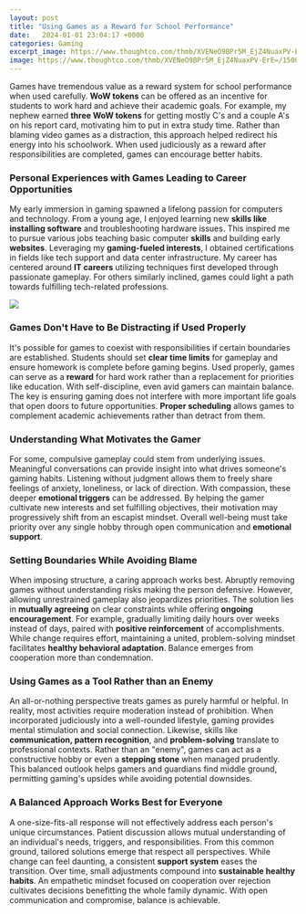 ```yaml
---
layout: post
title: "Using Games as a Reward for School Performance"
date:   2024-01-01 23:04:17 +0000
categories: Gaming
excerpt_image: https://www.thoughtco.com/thmb/XVENeO9BPr5M_EjZ4NuaxPV-ErE=/1500x0/filters:no_upscale():max_bytes(150000):strip_icc()/71086087-56a563b15f9b58b7d0dca15b.jpg
image: https://www.thoughtco.com/thmb/XVENeO9BPr5M_EjZ4NuaxPV-ErE=/1500x0/filters:no_upscale():max_bytes(150000):strip_icc()/71086087-56a563b15f9b58b7d0dca15b.jpg
---
```


Games have tremendous value as a reward system for school performance when used carefully. **WoW tokens** can be offered as an incentive for students to work hard and achieve their academic goals. For example, my nephew earned **three WoW tokens** for getting mostly C's and a couple A's on his report card, motivating him to put in extra study time. Rather than blaming video games as a distraction, this approach helped redirect his energy into his schoolwork. When used judiciously as a reward after responsibilities are completed, games can encourage better habits.
### Personal Experiences with Games Leading to Career Opportunities
My early immersion in gaming spawned a lifelong passion for computers and technology. From a young age, I enjoyed learning new **skills like installing software** and troubleshooting hardware issues. This inspired me to pursue various jobs teaching basic computer **skills** and building early **websites**. Leveraging my **gaming-fueled interests**, I obtained certifications in fields like tech support and data center infrastructure. My career has centered around **IT careers** utilizing techniques first developed through passionate gameplay. For others similarly inclined, games could light a path towards fulfilling tech-related professions.

![](https://www.thoughtco.com/thmb/XVENeO9BPr5M_EjZ4NuaxPV-ErE=/1500x0/filters:no_upscale():max_bytes(150000):strip_icc()/71086087-56a563b15f9b58b7d0dca15b.jpg)
### Games Don't Have to Be Distracting if Used Properly
It's possible for games to coexist with responsibilities if certain boundaries are established. Students should set **clear time limits** for gameplay and ensure homework is complete before gaming begins. Used properly, games can serve as a **reward** for hard work rather than a replacement for priorities like education. With self-discipline, even avid gamers can maintain balance. The key is ensuring gaming does not interfere with more important life goals that open doors to future opportunities. **Proper scheduling** allows games to complement academic achievements rather than detract from them.
### Understanding What Motivates the Gamer
For some, compulsive gameplay could stem from underlying issues. Meaningful conversations can provide insight into what drives someone's gaming habits. Listening without judgment allows them to freely share feelings of anxiety, loneliness, or lack of direction. With compassion, these deeper **emotional triggers** can be addressed. By helping the gamer cultivate new interests and set fulfilling objectives, their motivation may progressively shift from an escapist mindset. Overall well-being must take priority over any single hobby through open communication and **emotional support**.
### Setting Boundaries While Avoiding Blame
When imposing structure, a caring approach works best. Abruptly removing games without understanding risks making the person defensive. However, allowing unrestrained gameplay also jeopardizes priorities. The solution lies in **mutually agreeing** on clear constraints while offering **ongoing encouragement**. For example, gradually limiting daily hours over weeks instead of days, paired with **positive reinforcement** of accomplishments. While change requires effort, maintaining a united, problem-solving mindset facilitates **healthy behavioral adaptation**. Balance emerges from cooperation more than condemnation.
### Using Games as a Tool Rather than an Enemy
An all-or-nothing perspective treats games as purely harmful or helpful. In reality, most activities require moderation instead of prohibition. When incorporated judiciously into a well-rounded lifestyle, gaming provides mental stimulation and social connection. Likewise, skills like **communication, pattern recognition**, and **problem-solving** translate to professional contexts. Rather than an "enemy", games can act as a constructive hobby or even a **stepping stone** when managed prudently. This balanced outlook helps gamers and guardians find middle ground, permitting gaming's upsides while avoiding potential downsides.
### A Balanced Approach Works Best for Everyone
A one-size-fits-all response will not effectively address each person's unique circumstances. Patient discussion allows mutual understanding of an individual's needs, triggers, and responsibilities. From this common ground, tailored solutions emerge that respect all perspectives. While change can feel daunting, a consistent **support system** eases the transition. Over time, small adjustments compound into **sustainable healthy habits**. An empathetic mindset focused on cooperation over rejection cultivates decisions benefitting the whole family dynamic. With open communication and compromise, balance is achievable.
